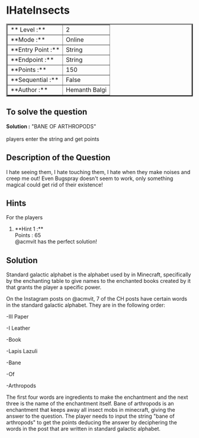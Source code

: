 # IHateInsects

<table border=3 >
<tr>
    <td> ** Level :** </td>
    <td>2</td>
    
</tr>
<tr>
    <td>**Mode :**</td>
    <td>Online</td>
</tr>
<tr>
    <td>**Entry Point :** </td>
    <td>String</td>
    
</tr>
<tr>
    <td>**Endpoint :** </td>
    <td>String</td>
    
</tr>
<tr>
    <td>**Points :**</td>
    <td>150</td>
    
</tr>
<tr>
    <td>**Sequential :** </td>
    <td>False</td>
</tr>
<tr>
    <td>**Author :** </td>
    <td>Hemanth Balgi</td>

    
</tr>
</table>

## To solve the question 

**Solution :** "BANE OF ARTHROPODS"<br> <br>
    players enter the string and get points <br>

## Description of the Question
I hate seeing them, I hate touching them, I hate when they make noises and creep me out! Even Bugspray doesn't seem to work, only something magical could get rid of their existence!

## Hints

For the players
<br>
<ol>
    <li> **Hint 1 :** <br>
    Points : 65 <br>
    @acmvit has the perfect solution! 
    </li>

</ol>


## Solution 

Standard galactic alphabet is the alphabet used by in Minecraft, specifically by the enchanting table to give names to the enchanted books created by it that grants the player a specific power.

On the Instagram posts on @acmvit, 7 of the CH posts have certain words in the standard galactic alphabet. They are in the following order:

-III Paper

-I Leather

-Book

-Lapis Lazuli

-Bane

-Of

-Arthropods

The first four words are ingredients to make the enchantment and the next three is the name of the enchantment itself. Bane of arthropods is an enchantment that keeps away all insect mobs in minecraft, giving the answer to the question. The player needs to input the string "bane of arthropods" to get the points deducing the answer by deciphering the words in the post that are written in standard galactic alphabet.
